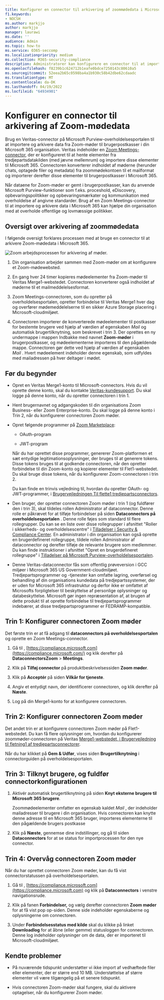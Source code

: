 ```yaml
---
title: Konfigurer en connector til arkivering af zoommødedata i Microsoft 365
f1.keywords:
- NOCSH
ms.author: markjjo
author: markjjo
manager: laurawi
ms.date: ''
audience: Admin
ms.topic: how-to
ms.service: O365-seccomp
ms.localizationpriority: medium
ms.collection: M365-security-compliance
description: Administratorer kan konfigurere en connector til at importere og arkivere data fra Veritas Zoom-møder til Microsoft 365. Det giver dig mulighed for at arkivere data fra tredjepartsdatakilder i Microsoft 365 så du kan bruge funktioner til overholdelse af angivne standarder, f.eks. juridisk bevarelse, indholdssøgning og opbevaringspolitikker til at administrere din organisations tredjepartsdata.
ms.openlocfilehash: f8239b1c624712b1eafe0bdce7250143c80610a5
ms.sourcegitcommit: 52eea2b65c0598ba4a1b930c58b42dbe62cdaadc
ms.translationtype: MT
ms.contentlocale: da-DK
ms.lasthandoff: 04/19/2022
ms.locfileid: "64934901"
---
```

# <a name="set-up-a-connector-to-archive-zoom-meetings-data"></a>Konfigurer en connector til arkivering af Zoom-mødedata

Brug en Veritas-connector på Microsoft Purview-overholdelsesportalen til at importere og arkivere data fra Zoom-møder til brugerpostkasser i din Microsoft 365 organisation. Veritas indeholder en [Zoom Meetings-connector](https://globanet.com/zoom/), der er konfigureret til at hente elementer fra tredjepartsdatakilden (med jævne mellemrum) og importere disse elementer til Microsoft 365. Connectoren konverterer indholdet af møderne (herunder chats, optagede filer og metadata) fra zoommødekontoen til et mailformat og importerer derefter disse elementer til brugerpostkasser i Microsoft 365.

Når dataene for Zoom-møder er gemt i brugerpostkasser, kan du anvende Microsoft Purview-funktioner som f.eks. proceshold, eDiscovery, opbevaringspolitikker og opbevaringsmærkater og kommunikation med overholdelse af angivne standarder. Brug af en Zoom Meetings-connector til at importere og arkivere data i Microsoft 365 kan hjælpe din organisation med at overholde offentlige og lovmæssige politikker.

## <a name="overview-of-archiving-zoom-meetings-data"></a>Oversigt over arkivering af zoommødedata

I følgende oversigt forklares processen med at bruge en connector til at arkivere Zoom-mødedata i Microsoft 365.

![Zoom arbejdsprocessen for arkivering af møder.](../media/ZoomMeetingsConnectorWorkflow.png)

1. Din organisation arbejder sammen med Zoom-møder om at konfigurere et Zoom-mødewebsted.

2. En gang hver 24 timer kopieres mødeelementer fra Zoom-møder til Veritas Merge1-webstedet. Connectoren konverterer også indholdet af møderne til et mailmeddelelsesformat.

3. Zoom Meetings-connectoren, som du opretter på overholdelsesportalen, opretter forbindelse til Veritas Merge1 hver dag og overfører mødemeddelelserne til en sikker Azure Storage placering i Microsoft-cloudmiljøet.

4. Connectoren importerer de konverterede mødeelementer til postkasser for bestemte brugere ved hjælp af værdien af egenskaben *Mail* og automatisk brugertilknytning, som beskrevet i trin 3. Der oprettes en ny undermappe i mappen Indbakke med navnet **Zoom-møder** i brugerpostkasser, og mødeelementerne importeres til den pågældende mappe. Connectoren gør dette ved hjælp af værdien af egenskaben *Mail* . Hvert mødeelement indeholder denne egenskab, som udfyldes med mailadressen på hver deltager i mødet.

## <a name="before-you-begin"></a>Før du begynder

- Opret en Veritas Merge1-konto til Microsoft-connectors. Hvis du vil oprette denne konto, skal du kontakte [Veritas-kundesupport](https://globanet.com/ms-connectors-contact). Du skal logge på denne konto, når du opretter connectoren i trin 1.

- Hent brugernavnet og adgangskoden til din organisations Zoom Business- eller Zoom Enterprise-konto. Du skal logge på denne konto i Trin 2, når du konfigurerer connectoren Zoom møder.

- Opret følgende programmer på [Zoom Marketplace](https://marketplace.zoom.us):

  - OAuth-program

  - JWT-program

  Når du har oprettet disse programmer, genererer Zoom-platformen et sæt entydige legitimationsoplysninger, der bruges til at generere tokens. Disse tokens bruges til at godkende connectoren, når den opretter forbindelse til din Zoom-konto og kopierer elementer til Flet1-webstedet. Du skal bruge disse tokens, når du konfigurerer Zoom-connectoren i trin 2.

  Du kan finde en trinvis vejledning til, hvordan du opretter OAuth- og JWT-programmer, i [Brugervejledningen Til flette1 tredjepartsconnectors](https://docs.ms.merge1.globanetportal.com/Merge1%20Third-Party%20Connectors%20Zoom%20Meetings%20User%20Guide%20.pdf).

- Den bruger, der opretter connectoren Zoom møder i trin 1 (og fuldfører den i trin 3), skal tildeles rollen Administrator af dataconnector. Denne rolle er påkrævet for at tilføje forbindelser på siden **Dataconnectors på overholdelsesportalen** . Denne rolle føjes som standard til flere rollegrupper. Du kan se en liste over disse rollegrupper i afsnittet "Roller i sikkerheds- og overholdelsescentre" i [Tilladelser i Security & Compliance Center](../security/office-365-security/permissions-in-the-security-and-compliance-center.md#roles-in-the-security--compliance-center). En administrator i din organisation kan også oprette en brugerdefineret rollegruppe, tildele rollen Administrator af dataconnector og derefter tilføje de relevante brugere som medlemmer. Du kan finde instruktioner i afsnittet "Opret en brugerdefineret rollegruppe" i [Tilladelser på Microsoft Purview-overholdelsesportalen](microsoft-365-compliance-center-permissions.md#create-a-custom-role-group).

- Denne Veritas-dataconnector fås som offentlig prøveversion i GCC miljøer i Microsoft 365 US Government-cloudmiljøet. Tredjepartsprogrammer og -tjenester kan omfatte lagring, overførsel og behandling af din organisations kundedata på tredjepartssystemer, der er uden for Microsoft 365 infrastruktur og derfor ikke er omfattet af Microsofts forpligtelser til beskyttelse af personlige oplysninger og databeskyttelse. Microsoft gør ingen repræsentation af, at brugen af dette produkt til at oprette forbindelse til tredjepartsprogrammer indebærer, at disse tredjepartsprogrammer er FEDRAMP-kompatible.

## <a name="step-1-set-up-the-zoom-meetings-connector"></a>Trin 1: Konfigurer connectoren Zoom møder

Det første trin er at få adgang til **dataconnectors på overholdelsesportalen** og oprette en Zoom Meetings-connector.

1. Gå til , [https://compliance.microsoft.com](https://compliance.microsoft.com/) og klik derefter på **DataconnectorsZoom** >  **Meetings**.

2. Klik på **Tilføj connector** på produktbeskrivelsessiden **Zoom møder**.

3. Klik på **Acceptér** på siden **Vilkår for tjeneste**.

4. Angiv et entydigt navn, der identificerer connectoren, og klik derefter på **Næste**.

5. Log på din Merge1-konto for at konfigurere connectoren.

## <a name="step-2-configure-the-zoom-meetings-connector"></a>Trin 2: Konfigurer connectoren Zoom møder

Det andet trin er at konfigurere connectoren Zoom møder på Flet1-webstedet. Du kan få flere oplysninger om, hvordan du konfigurerer zoommøder-connectoren på Veritas [Merge1-webstedet, i Brugervejledning til fletning1 af tredjepartsconnectorer](https://docs.ms.merge1.globanetportal.com/Merge1%20Third-Party%20Connectors%20Zoom%20Meetings%20User%20Guide%20.pdf).

Når du har klikket på **Gem & Udfør**, vises siden **Brugertilknytning** i connectorguiden på overholdelsesportalen.

## <a name="step-3-map-users-and-complete-the-connector-setup"></a>Trin 3: Tilknyt brugere, og fuldfør connectorkonfigurationen

1. Aktivér automatisk brugertilknytning på siden **Knyt eksterne brugere til Microsoft 365 brugere**.

   Zoommødeelementer omfatter en egenskab kaldet *Mail* , der indeholder mailadresser til brugere i din organisation. Hvis connectoren kan knytte denne adresse til en Microsoft 365 bruger, importeres elementerne til den pågældende brugers postkasse

2. Klik på **Næste**, gennemse dine indstillinger, og gå til siden **Dataconnectors** for at se status for importprocessen for den nye connector.

## <a name="step-4-monitor-the-zoom-meetings-connector"></a>Trin 4: Overvåg connectoren Zoom møder

Når du har oprettet connectoren Zoom møder, kan du få vist connectorstatussen på overholdelsesportalen.

1. Gå til , [https://compliance.microsoft.com](https://compliance.microsoft.com) og klik på **Dataconnectors** i venstre navigationsrude.

2. Klik på fanen **Forbindelser,** og vælg derefter connectoren **Zoom møder** for at få vist pop op-siden. Denne side indeholder egenskaberne og oplysningerne om connectoren.

3. Under **Forbindelsesstatus med kilde** skal du klikke på linket **Downloadlog** for at åbne (eller gemme) statusloggen for connectoren. Denne log indeholder oplysninger om de data, der er importeret til Microsoft-cloudmiljøet.

## <a name="known-issues"></a>Kendte problemer

- På nuværende tidspunkt understøtter vi ikke import af vedhæftede filer eller elementer, der er større end 10 MB. Understøttelse af større elementer vil være tilgængelig på et senere tidspunkt.

- Hvis connectoren Zoom-møder skal fungere, skal du aktivere optagelser, når du konfigurerer Zoom møder.